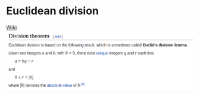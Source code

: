 
# Euclidean division
[Wiki](https://en.wikipedia.org/wiki/Euclidean_division)
![alt Division theorem](https://github.com/Mourad-NOUAILI/data-structures-turorial/blob/main/euclidean%20division/Screenshot%20from%202020-12-01%2018-04-16.png)
